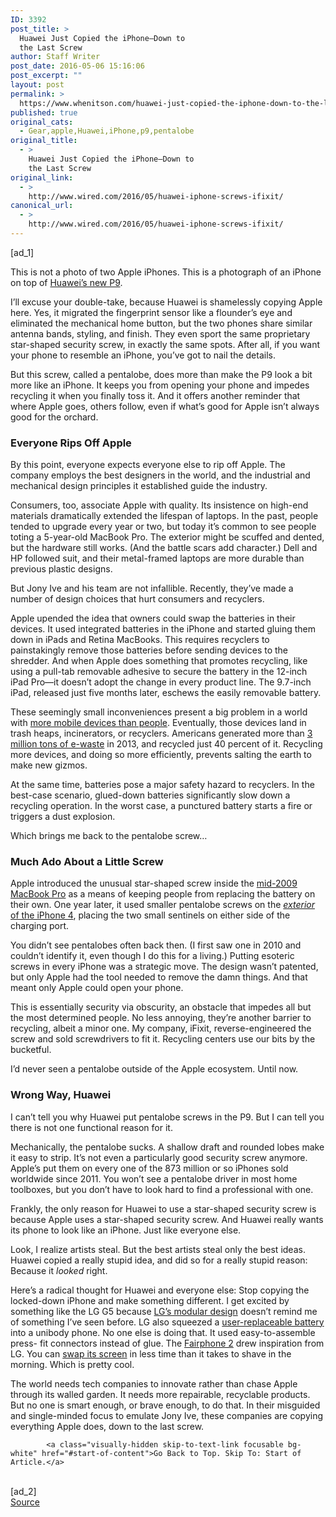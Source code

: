 ```yaml
---
ID: 3392
post_title: >
  Huawei Just Copied the iPhone—Down to
  the Last Screw
author: Staff Writer
post_date: 2016-05-06 15:16:06
post_excerpt: ""
layout: post
permalink: >
  https://www.whenitson.com/huawei-just-copied-the-iphone-down-to-the-last-screw/
published: true
original_cats:
  - Gear,apple,Huawei,iPhone,p9,pentalobe
original_title:
  - >
    Huawei Just Copied the iPhone—Down to
    the Last Screw
original_link:
  - >
    http://www.wired.com/2016/05/huawei-iphone-screws-ifixit/
canonical_url:
  - >
    http://www.wired.com/2016/05/huawei-iphone-screws-ifixit/
---
```

 [ad_1]
<br><div id=""><p>This is not a photo of two Apple iPhones. This is a photograph of an iPhone on top of <a href="https://www.ifixit.com/Teardown/Huawei+P9+Teardown/62348">Huawei’s new P9</a>.</p>
<p>I’ll excuse your double-take, because Huawei is shamelessly copying Apple here. Yes, it migrated the fingerprint sensor like a flounder’s eye and eliminated the mechanical home button, but the two phones share similar antenna bands, styling, and finish. They even sport the same proprietary star-shaped security screw, in exactly the same spots. After all, if you want your phone to resemble an iPhone, you’ve got to nail the details.</p>
<p>But this screw, called a pentalobe, does more than make the P9 look a bit more like an iPhone. It keeps you from opening your phone and impedes recycling it when you finally toss it. And it offers another reminder that where Apple goes, others follow, even if what’s good for Apple isn’t always good for the orchard.</p>
<h3>Everyone Rips Off Apple</h3>
<p>By this point, everyone expects everyone else to rip off Apple. The company employs the best designers in the world, and the industrial and mechanical design principles it established guide the industry.</p>
<p>Consumers, too, associate Apple with quality. Its insistence on high-end materials dramatically extended the lifespan of laptops. In the past, people tended to upgrade every year or two, but today it’s common to see people toting a 5-year-old MacBook Pro. The exterior might be scuffed and dented, but the hardware still works. (And the battle scars add character.) Dell and HP followed suit, and their metal-framed laptops are more durable than previous plastic designs.</p>



<p>But Jony Ive and his team are not infallible. Recently, they’ve made a number of design choices that hurt consumers and recyclers.</p>
<p>Apple upended the idea that owners could swap the batteries in their devices. It used integrated batteries in the iPhone and started gluing them down in iPads and Retina MacBooks. This requires recyclers to painstakingly remove those batteries before sending devices to the shredder. And when Apple does something that promotes recycling, like using a pull-tab removable adhesive to secure the battery in the 12-inch iPad Pro—it doesn’t adopt the change in every product line. The 9.7-inch iPad, released just five months later, eschews the easily removable battery.</p>
<p>These seemingly small inconveniences present a big problem in a world with <a href="http://www.independent.co.uk/life-style/gadgets-and-tech/news/there-are-officially-more-mobile-devices-than-people-in-the-world-9780518.html">more mobile devices than people</a>. Eventually, those devices land in trash heaps, incinerators, or recyclers. Americans generated more than <a href="http://www.electronicstakeback.com/wp-content/uploads/Facts_and_Figures_on_EWaste_and_Recycling1.pdf">3 million tons of e-waste</a> in 2013, and recycled just 40 percent of it. Recycling more devices, and doing so more efficiently, prevents salting the earth to make new gizmos.</p>
<p>At the same time, batteries pose a major safety hazard to recyclers. In the best-case scenario, glued-down batteries significantly slow down a recycling operation. In the worst case, a punctured battery starts a fire or triggers a dust explosion.</p>
<p>Which brings me back to the pentalobe screw…</p>
<h3>Much Ado About a Little Screw</h3>
<p>Apple introduced the unusual star-shaped screw inside the <a href="https://en.wikipedia.org/wiki/Pentalobe_screw#MacBook_Pro">mid-2009 MacBook Pro</a> as a means of keeping people from replacing the battery on their own. One year later, it used smaller pentalobe screws on the <a href="http://www.ifixit.com/blog/2011/01/20/apples-diabolical-plan-to-screw-your-iphone/"><em>exterior </em>of the iPhone 4</a>, placing the two small sentinels on either side of the charging port.</p>
<p>You didn’t see pentalobes often back then. (I first saw one in 2010 and couldn’t identify it, even though I do this for a living.) Putting esoteric screws in every iPhone was a strategic move. The design wasn’t patented, but only Apple had the tool needed to remove the damn things. And that meant only Apple could open your phone.</p>
<p>This is essentially security via obscurity, an obstacle that impedes all but the most determined people. No less annoying, they’re another barrier to recycling, albeit a minor one. My company, iFixit, reverse-engineered the screw and sold screwdrivers to fit it. Recycling centers use our bits by the bucketful.</p>
<p>I’d never seen a pentalobe outside of the Apple ecosystem. Until now.</p>
<h3>Wrong Way, Huawei</h3>
<p>I can’t tell you why Huawei put pentalobe screws in the P9. But I can tell you there is not one functional reason for it.</p>
<p>Mechanically, the pentalobe sucks. A shallow draft and rounded lobes make it easy to strip. It’s not even a particularly good security screw anymore. Apple’s put them on every one of the 873 million or so iPhones sold worldwide since 2011. You won’t see a pentalobe driver in most home toolboxes, but you don’t have to look hard to find a professional with one.</p>
<p>Frankly, the only reason for Huawei to use a star-shaped security screw is because Apple uses a star-shaped security screw. And Huawei really wants its phone to look like an iPhone. Just like everyone else.</p>
<p>Look, I realize artists steal. But the best artists steal only the best ideas. Huawei copied a really stupid idea, and did so for a really stupid reason: Because it <em>looked</em> right.</p>
<p>Here’s a radical thought for Huawei and everyone else: Stop copying the locked-down iPhone and make something different. I get excited by something like the LG G5 because <a href="https://www.ifixit.com/Teardown/LG+G5+Teardown/61205">LG’s modular design</a> doesn’t remind me of something I’ve seen before. LG also squeezed a <a href="https://www.ifixit.com/Teardown/LG+G5+Teardown/61205#s127846">user-replaceable battery</a> into a unibody phone. No one else is doing that. It used easy-to-assemble press- fit connectors instead of glue. The <a href="https://www.fairphone.com/phone/">Fairphone 2</a> drew inspiration from LG. You can <a href="https://www.youtube.com/watch?v=6DW733G76BY">swap its screen</a> in less time than it takes to shave in the morning. Which is pretty cool.</p>
<p>The world needs tech companies to innovate rather than chase Apple through its walled garden. It needs more repairable, recyclable products. But no one is smart enough, or brave enough, to do that. In their misguided and single-minded focus to emulate Jony Ive, these companies are copying everything Apple does, down to the last screw.</p>

			<a class="visually-hidden skip-to-text-link focusable bg-white" href="#start-of-content">Go Back to Top. Skip To: Start of Article.</a>

			
</div>
<br>[ad_2]
<br><a href="http://www.wired.com/2016/05/huawei-iphone-screws-ifixit/">Source </a>